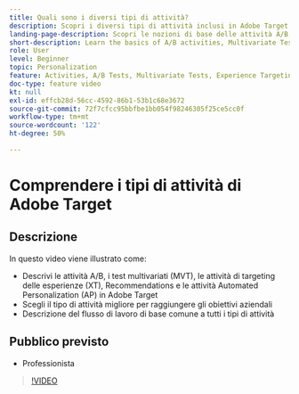 ```yaml
---
title: Quali sono i diversi tipi di attività?
description: Scopri i diversi tipi di attività inclusi in Adobe Target e come possono contribuire al raggiungimento dei tuoi obiettivi. Guarda questo video per scoprire le nozioni di base per le attività A/B, test multivariati (MVT), targeting delle esperienze (XT), Recommendations e Automated Personalization (AP).
landing-page-description: Scopri le nozioni di base delle attività A/B, dei test multivariati, delle attività di targeting dell’esperienza, di Recommendations e delle attività Automated Personalization.
short-description: Learn the basics of A/B activities, Multivariate Tests, Experience Targeting activities, Recommendations, and Automated Personalization activities.
role: User
level: Beginner
topic: Personalization
feature: Activities, A/B Tests, Multivariate Tests, Experience Targeting, Recommendations, Automated Personalization, Visual Experience Composer (VEC)
doc-type: feature video
kt: null
exl-id: effcb28d-56cc-4592-86b1-53b1c68e3672
source-git-commit: 72f7cfcc95bbfbe1bb054f98246305f25ce5cc0f
workflow-type: tm+mt
source-wordcount: '122'
ht-degree: 50%

---
```


# Comprendere i tipi di attività di Adobe Target

## Descrizione

In questo video viene illustrato come:

* Descrivi le attività A/B, i test multivariati (MVT), le attività di targeting delle esperienze (XT), Recommendations e le attività Automated Personalization (AP) in Adobe Target
* Scegli il tipo di attività migliore per raggiungere gli obiettivi aziendali
* Descrizione del flusso di lavoro di base comune a tutti i tipi di attività

## Pubblico previsto

* Professionista

>[!VIDEO](https://video.tv.adobe.com/v/17386/?quality=12)
